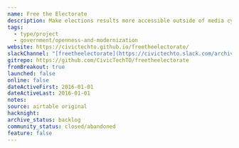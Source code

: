 ```yaml
---
name: Free the Electorate
description: Make elections results more accessible outside of media cycles.
tags:
  - type/project
  - government/openness-and-modernization
website: https://civictechto.github.io/freetheelectorate/
slackChannel: "[freetheelectorate](https://civictechto.slack.com/archives/C0SUP85S7)"
gitrepo: https://github.com/CivicTechTO/freetheelectorate
fromBreakout: true
launched: false
online: false
dateActiveFirst: 2016-01-01
dateActiveLast: 2016-01-01
notes:
source: airtable original
hacknight:
archive_status: backlog
community_status: closed/abandoned
feature: false
---
```

